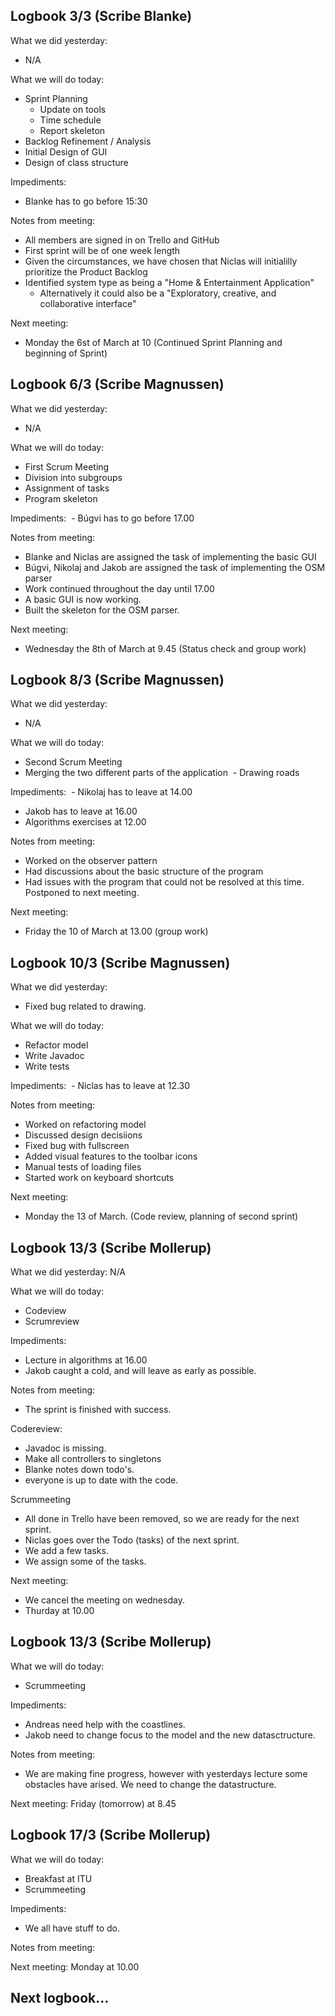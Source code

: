 ## Logbook 3/3 (Scribe Blanke)
What we did yesterday: 
- N/A

What we will do today:
- Sprint Planning
  - Update on tools 
  - Time schedule
  - Report skeleton
- Backlog Refinement / Analysis
- Initial Design of GUI 
- Design of class structure

Impediments:
- Blanke has to go before 15:30

Notes from meeting:
- All members are signed in on Trello and GitHub
- First sprint will be of one week length
- Given the circumstances, we have chosen that Niclas will initialilly prioritize the Product Backlog
- Identified system type as being a "Home & Entertainment Application"
  - Alternatively it could also be a "Exploratory, creative, and collaborative interface"

Next meeting:
- Monday the 6st of March at 10 (Continued Sprint Planning and beginning of Sprint)


## Logbook 6/3 (Scribe Magnussen)

What we did yesterday:
 - N/A
 
What we will do today:
 - First Scrum Meeting
  - Division into subgroups
  - Assignment of tasks
  - Program skeleton 


Impediments: 
  - Búgvi has to go before 17.00
  
Notes from meeting:
 - Blanke and Niclas are assigned the task of implementing the basic GUI
 - Búgvi, Nikolaj and Jakob are assigned the task of implementing the OSM parser
 - Work continued throughout the day until 17.00
 - A basic GUI is now working.
 - Built the skeleton for the OSM parser. 


Next meeting:
 - Wednesday the 8th of March at 9.45 (Status check and group work)
 
## Logbook 8/3 (Scribe Magnussen)

What we did yesterday:
 - N/A
 

What we will do today:
 - Second Scrum Meeting
  - Merging the two different parts of the application
  - Drawing roads
 
Impediments: 
  - Nikolaj has to leave at 14.00
  - Jakob has to leave at 16.00
  - Algorithms exercises at 12.00
  
Notes from meeting:
 - Worked on the observer pattern
 - Had discussions about the basic structure of the program
 - Had issues with the program that could not be resolved at this time. Postponed to next meeting. 
 
Next meeting:
 - Friday the 10 of March at 13.00 (group work)
 

## Logbook 10/3 (Scribe Magnussen)

What we did yesterday:
 - Fixed bug related to drawing. 
 
What we will do today:
 - Refactor model
 - Write Javadoc
 - Write tests
 
Impediments: 
  - Niclas has to leave at 12.30
  
Notes from meeting:
 - Worked on refactoring model
 - Discussed design decisiions
 - Fixed bug with fullscreen
 - Added visual features to the toolbar icons
 - Manual tests of loading files
 - Started work on keyboard shortcuts
 
Next meeting:
 - Monday the 13 of March. (Code review, planning of second sprint)
 
## Logbook 13/3 (Scribe Mollerup)

What we did yesterday:
N/A

What we will do today:
 - Codeview
 - Scrumreview

Impediments:
 - Lecture in algorithms at 16.00
 - Jakob caught a cold, and will leave as early as possible.

Notes from meeting:
 - The sprint is finished with success.
 
 Codereview:
 - Javadoc is missing.
 - Make all controllers to singletons
 - Blanke notes down todo's.
 - everyone is up to date with the code.
 
 Scrummeeting
 - All done in Trello have been removed, so we are ready for the next sprint.
 - Niclas goes over the Todo (tasks) of the next sprint.
 - We add a few tasks.
 - We assign some of the tasks.

Next meeting:
 - We cancel the meeting on wednesday.
 - Thurday at 10.00
 
 
## Logbook 13/3 (Scribe Mollerup)
What we will do today:
 - Scrummeeting

Impediments:
 - Andreas need help with the coastlines.
 - Jakob need to change focus to the model and the new datasctructure.

Notes from meeting:
 - We are making fine progress, however with yesterdays lecture some obstacles have arised.
   We need to change the datastructure.

Next meeting:
Friday (tomorrow) at 8.45

## Logbook 17/3 (Scribe Mollerup)
What we will do today:
- Breakfast at ITU
- Scrummeeting

Impediments:
- We all have stuff to do.

Notes from meeting:

Next meeting:
Monday at 10.00

## Next logbook...
